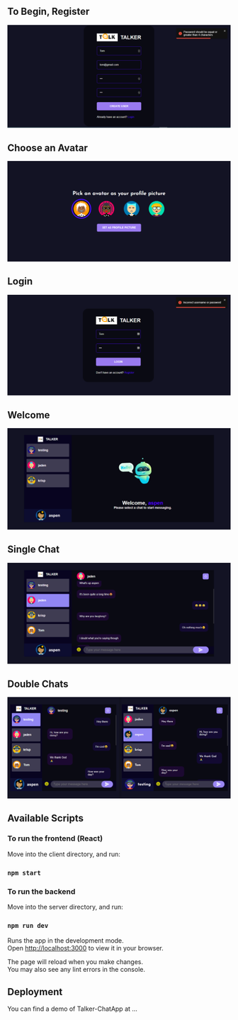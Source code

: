 ## To Begin, Register

![Register](./demo/chatApp%20-%20register.PNG)

## Choose an Avatar

![Set Avatar](./demo/chatApp%20-%20setavatar.PNG)

## Login

![Login](./demo/login.PNG)

## Welcome

![Welcome](./demo/welcome.PNG)

## Single Chat

![Single Chat](./demo/single%20chat.PNG)

## Double Chats

![Double chat](./demo/two%20chats.PNG)

## Available Scripts

### To run the frontend (React)

Move into the client directory, and run:

### `npm start`

### To run the backend

Move into the server directory, and run:

### `npm run dev`

Runs the app in the development mode.\
Open [http://localhost:3000](http://localhost:3000) to view it in your browser.

The page will reload when you make changes.\
You may also see any lint errors in the console.

## Deployment

You can find a demo of Talker-ChatApp at ...
